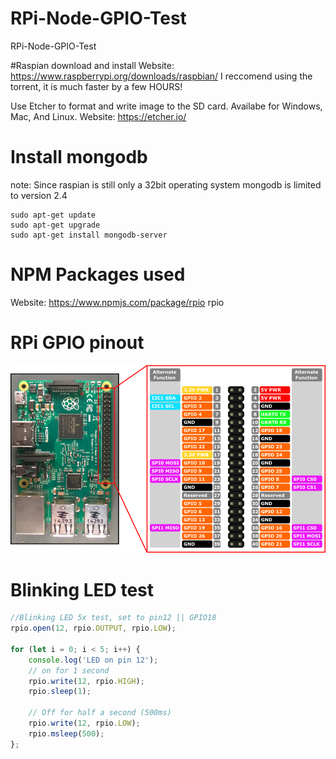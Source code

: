 # RPi-Node-GPIO-Test
RPi-Node-GPIO-Test

#Raspian download and install
Website:
https://www.raspberrypi.org/downloads/raspbian/
I reccomend using the torrent, it is much faster by a few HOURS!

Use Etcher to format and write image to the SD card.
Availabe for Windows, Mac, And Linux.
Website:
https://etcher.io/

# Install mongodb
note: Since raspian is still only a 32bit operating system mongodb is limited to version 2.4
```
sudo apt-get update
sudo apt-get upgrade
sudo apt-get install mongodb-server
```

# NPM Packages used
Website:
https://www.npmjs.com/package/rpio
rpio

# RPi GPIO pinout
![alt text](./rp2_pinout.png)

# Blinking LED test
```javascript
//Blinking LED 5x test, set to pin12 || GPIO18
rpio.open(12, rpio.OUTPUT, rpio.LOW);

for (let i = 0; i < 5; i++) {
    console.log('LED on pin 12');
    // on for 1 second
    rpio.write(12, rpio.HIGH);
    rpio.sleep(1);

    // Off for half a second (500ms)
    rpio.write(12, rpio.LOW);
    rpio.msleep(500);
};
```